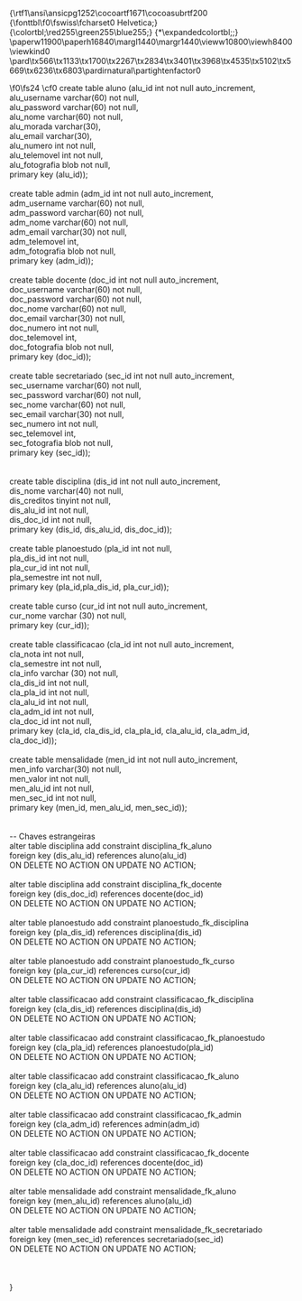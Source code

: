 {\rtf1\ansi\ansicpg1252\cocoartf1671\cocoasubrtf200
{\fonttbl\f0\fswiss\fcharset0 Helvetica;}
{\colortbl;\red255\green255\blue255;}
{\*\expandedcolortbl;;}
\paperw11900\paperh16840\margl1440\margr1440\vieww10800\viewh8400\viewkind0
\pard\tx566\tx1133\tx1700\tx2267\tx2834\tx3401\tx3968\tx4535\tx5102\tx5669\tx6236\tx6803\pardirnatural\partightenfactor0

\f0\fs24 \cf0 create table aluno (alu_id int not null auto_increment,\
					 alu_username varchar(60) not null,\
                     alu_password varchar(60) not null,\
                     alu_nome varchar(60) not null,\
					 alu_morada varchar(30),\
					 alu_email varchar(30),\
                     alu_numero int not null,\
                     alu_telemovel int not null,\
                     alu_fotografia blob not null, \
					 primary key (alu_id));	\
                     \
create table admin (adm_id int not null auto_increment,\
					 adm_username varchar(60) not null,\
                     adm_password varchar(60) not null,\
                     adm_nome varchar(60) not null,\
					 adm_email varchar(30) not null,\
                     adm_telemovel int,\
                     adm_fotografia blob not null,\
					 primary key (adm_id));	\
                     \
create table docente (doc_id int not null auto_increment,\
					 doc_username varchar(60) not null,\
                     doc_password varchar(60) not null,\
                     doc_nome varchar(60) not null,\
					 doc_email varchar(30) not null,\
                     doc_numero int not null,\
                     doc_telemovel int,\
                     doc_fotografia blob not null,\
					 primary key (doc_id));	\
                     \
create table secretariado (sec_id int not null auto_increment,\
					 sec_username varchar(60) not null,\
                     sec_password varchar(60) not null,\
                     sec_nome varchar(60) not null,\
					 sec_email varchar(30) not null,\
                     sec_numero int not null,\
                     sec_telemovel int,\
                     sec_fotografia blob not null,\
					 primary key (sec_id));	\
                     \
		           \
create table disciplina (dis_id int not null auto_increment,\
						  dis_nome varchar(40) not null,\
					      dis_creditos tinyint not null,\
						   dis_alu_id int not null,\
                          dis_doc_id int not null,\
						  primary key (dis_id, dis_alu_id, dis_doc_id));\
		    \
create table planoestudo (pla_id int not null,\
						  pla_dis_id int not null,\
						   pla_cur_id int not null,\
						   pla_semestre int not null,\
						   primary key (pla_id,pla_dis_id, pla_cur_id));\
                           \
create table curso (cur_id int not null auto_increment,\
						   cur_nome varchar (30) not null,\
						   primary key (cur_id));\
                           \
create table classificacao (cla_id int not null auto_increment,\
						 cla_nota int not null,\
                         cla_semestre int not null,\
                         cla_info varchar (30) not null,\
                         cla_dis_id int not null,\
                         cla_pla_id int not null, \
                         cla_alu_id int not null, \
                         cla_adm_id int not null,\
                         cla_doc_id int not null,\
						 primary key (cla_id, cla_dis_id, cla_pla_id, cla_alu_id, cla_adm_id, cla_doc_id));\
                         \
create table mensalidade (men_id int not null auto_increment,\
						men_info varchar(30) not null,\
                        men_valor int not null,\
						men_alu_id int not null,\
                        men_sec_id int not null,\
						 primary key (men_id, men_alu_id, men_sec_id));\
                         \
                         \
-- Chaves estrangeiras\
alter table disciplina add constraint disciplina_fk_aluno\
            foreign key (dis_alu_id) references aluno(alu_id) \
			ON DELETE NO ACTION ON UPDATE NO ACTION;\
\
alter table disciplina add constraint disciplina_fk_docente\
            foreign key (dis_doc_id) references docente(doc_id) \
			ON DELETE NO ACTION ON UPDATE NO ACTION;\
            \
alter table planoestudo add constraint planoestudo_fk_disciplina\
            foreign key (pla_dis_id) references disciplina(dis_id) \
			ON DELETE NO ACTION ON UPDATE NO ACTION;\
\
alter table planoestudo add constraint planoestudo_fk_curso\
            foreign key (pla_cur_id) references curso(cur_id) \
			ON DELETE NO ACTION ON UPDATE NO ACTION;           \
                       \
alter table classificacao add constraint classificacao_fk_disciplina\
            foreign key (cla_dis_id) references disciplina(dis_id) \
			ON DELETE NO ACTION ON UPDATE NO ACTION; \
            \
alter table classificacao add constraint classificacao_fk_planoestudo\
            foreign key (cla_pla_id) references planoestudo(pla_id) \
			ON DELETE NO ACTION ON UPDATE NO ACTION; \
                        \
alter table classificacao add constraint classificacao_fk_aluno\
            foreign key (cla_alu_id) references aluno(alu_id) \
			ON DELETE NO ACTION ON UPDATE NO ACTION; \
                                  \
alter table classificacao add constraint classificacao_fk_admin\
            foreign key (cla_adm_id) references admin(adm_id) \
			ON DELETE NO ACTION ON UPDATE NO ACTION; \
            \
alter table classificacao add constraint classificacao_fk_docente\
            foreign key (cla_doc_id) references docente(doc_id) \
			ON DELETE NO ACTION ON UPDATE NO ACTION;   \
            \
alter table mensalidade add constraint mensalidade_fk_aluno\
            foreign key (men_alu_id) references aluno(alu_id) \
			ON DELETE NO ACTION ON UPDATE NO ACTION;\
            \
alter table mensalidade add constraint mensalidade_fk_secretariado\
            foreign key (men_sec_id) references secretariado(sec_id) \
			ON DELETE NO ACTION ON UPDATE NO ACTION;  \
            \
            \
		\
}